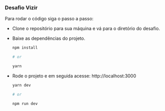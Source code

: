 ### Desafio Vizir

Para rodar o código siga o passo a passo:

- Clone o repositório para sua máquina e vá para o diretório do desafio.

- Baixe as dependências do projeto.

  ```bash
  npm install

  # or

  yarn
  ```

- Rode o projeto e em seguida acesse: http://localhost:3000

  ```bash
  yarn dev

  # or

  npm run dev
  ```
